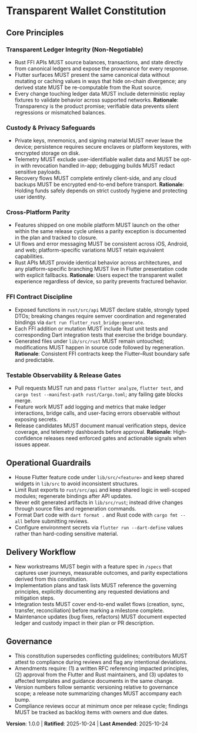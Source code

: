 <!--
Sync Impact Report
- Version: N/A → 1.0.0
- Modified Principles:
  - Template principle #1 → Transparent Ledger Integrity (Non-Negotiable)
  - Template principle #2 → Custody & Privacy Safeguards
  - Template principle #3 → Cross-Platform Parity
  - Template principle #4 → FFI Contract Discipline
  - Template principle #5 → Testable Observability & Release Gates
- Added Sections:
  - Operational Guardrails
  - Delivery Workflow
- Removed Sections:
  - None
- Templates Requiring Updates:
  - .specify/templates/plan-template.md ✅ updated
  - .specify/templates/spec-template.md ✅ updated
  - .specify/templates/tasks-template.md ✅ updated
- Additional Guidance Updates:
  - README.md ✅ updated
- Follow-up TODOs:
  - None
-->

# Transparent Wallet Constitution

## Core Principles

### Transparent Ledger Integrity (Non-Negotiable)
- Rust FFI APIs MUST source balances, transactions, and state directly from
  canonical ledgers and expose the provenance for every response.
- Flutter surfaces MUST present the same canonical data without mutating or
  caching values in ways that hide on-chain divergence; any derived state MUST
  be re-computable from the Rust source.
- Every change touching ledger data MUST include deterministic replay fixtures
  to validate behavior across supported networks.
**Rationale**: Transparency is the product promise; verifiable data prevents
silent regressions or mismatched balances.

### Custody & Privacy Safeguards
- Private keys, mnemonics, and signing material MUST never leave the device;
  persistence requires secure enclaves or platform keystores, with encrypted
  storage on disk.
- Telemetry MUST exclude user-identifiable wallet data and MUST be opt-in with
  revocation handled in-app; debugging builds MUST redact sensitive payloads.
- Recovery flows MUST complete entirely client-side, and any cloud backups MUST
  be encrypted end-to-end before transport.
**Rationale**: Holding funds safely depends on strict custody hygiene and
protecting user identity.

### Cross-Platform Parity
- Features shipped on one mobile platform MUST launch on the other within the
  same release cycle unless a parity exception is documented in the plan and
  tracked to closure.
- UI flows and error messaging MUST be consistent across iOS, Android, and web;
  platform-specific variations MUST retain equivalent capabilities.
- Rust APIs MUST provide identical behavior across architectures, and any
  platform-specific branching MUST live in Flutter presentation code with
  explicit fallbacks.
**Rationale**: Users expect the transparent wallet experience regardless of
device, so parity prevents fractured behavior.

### FFI Contract Discipline
- Exposed functions in `rust/src/api` MUST declare stable, strongly typed DTOs;
  breaking changes require semver coordination and regenerated bindings via
  `dart run flutter_rust_bridge:generate`.
- Each FFI addition or mutation MUST include Rust unit tests and corresponding
  Dart integration tests that exercise the bridge boundary.
- Generated files under `lib/src/rust` MUST remain untouched; modifications MUST
  happen in source code followed by regeneration.
**Rationale**: Consistent FFI contracts keep the Flutter–Rust boundary safe and
predictable.

### Testable Observability & Release Gates
- Pull requests MUST run and pass `flutter analyze`, `flutter test`, and
  `cargo test --manifest-path rust/Cargo.toml`; any failing gate blocks merge.
- Feature work MUST add logging and metrics that make ledger interactions,
  bridge calls, and user-facing errors observable without exposing secrets.
- Release candidates MUST document manual verification steps, device coverage,
  and telemetry dashboards before approval.
**Rationale**: High-confidence releases need enforced gates and actionable
signals when issues appear.

## Operational Guardrails
- House Flutter feature code under `lib/src/<feature>` and keep shared widgets
  in `lib/src` to avoid inconsistent structures.
- Limit Rust exports to `rust/src/api` and keep shared logic in well-scoped
  modules; regenerate bindings after API updates.
- Never edit generated artifacts in `lib/src/rust`; instead drive changes
  through source files and regeneration commands.
- Format Dart code with `dart format .` and Rust code with `cargo fmt --all`
  before submitting reviews.
- Configure environment secrets via `flutter run --dart-define` values rather
  than hard-coding sensitive material.

## Delivery Workflow
- New workstreams MUST begin with a feature spec in `/specs` that captures user
  journeys, measurable outcomes, and parity expectations derived from this
  constitution.
- Implementation plans and task lists MUST reference the governing principles,
  explicitly documenting any requested deviations and mitigation steps.
- Integration tests MUST cover end-to-end wallet flows (creation, sync,
  transfer, reconciliation) before marking a milestone complete.
- Maintenance updates (bug fixes, refactors) MUST document expected ledger and
  custody impact in their plan or PR description.

## Governance
- This constitution supersedes conflicting guidelines; contributors MUST attest
  to compliance during reviews and flag any intentional deviations.
- Amendments require: (1) a written RFC referencing impacted principles,
  (2) approval from the Flutter and Rust maintainers, and (3) updates to
  affected templates and guidance documents in the same change.
- Version numbers follow semantic versioning relative to governance scope; a
  release note summarizing changes MUST accompany each bump.
- Compliance reviews occur at minimum once per release cycle; findings MUST be
  tracked as backlog items with owners and due dates.

**Version**: 1.0.0 | **Ratified**: 2025-10-24 | **Last Amended**: 2025-10-24
